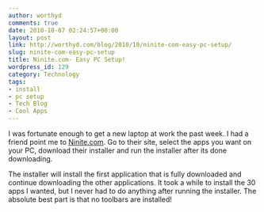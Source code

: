 ```yaml
---
author: worthyd
comments: true
date: 2010-10-07 02:24:57+00:00
layout: post
link: http://worthyd.com/blog/2010/10/ninite-com-easy-pc-setup/
slug: ninite-com-easy-pc-setup
title: Ninite.com- Easy PC Setup!
wordpress_id: 129
category: Technology
tags:
- install
- pc setup
- Tech Blog
- Cool Apps
---
```


I was fortunate enough to get a new laptop at work the past week.  I had a friend point me to [Ninite.com](http://ninite.com/).  Go to their site, select the apps you want on your PC, download their installer and run the installer after its done downloading.  

The installer will install the first application that is fully downloaded and continue downloading the other applications.  It took a while to install the 30 apps I wanted, but I never had to do anything after running the installer.  The absolute best part is that no toolbars are installed!
